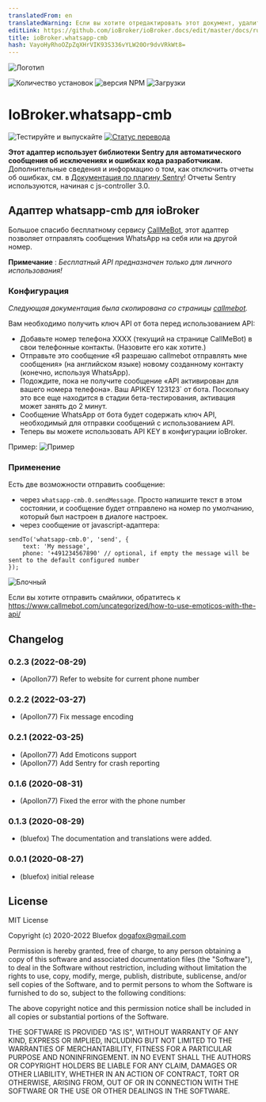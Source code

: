 ```yaml
---
translatedFrom: en
translatedWarning: Если вы хотите отредактировать этот документ, удалите поле «translationFrom», в противном случае этот документ будет снова автоматически переведен
editLink: https://github.com/ioBroker/ioBroker.docs/edit/master/docs/ru/adapterref/iobroker.whatsapp-cmb/README.md
title: ioBroker.whatsapp-cmb
hash: VayoHyRhoOZpZqXHrVIK93S336vYLW20Or9dvVRkWt8=
---
```

![Логотип](../../../en/adapterref/iobroker.whatsapp-cmb/admin/whatsapp-cmb.png)

![Количество установок](http://iobroker.live/badges/whatsapp-cmb-stable.svg)
![версия NPM](http://img.shields.io/npm/v/iobroker.whatsapp-cmb.svg)
![Загрузки](https://img.shields.io/npm/dm/iobroker.whatsapp-cmb.svg)

# IoBroker.whatsapp-cmb
![Тестируйте и выпускайте](https://github.com/ioBroker/ioBroker.whatsapp-cmb/workflows/Test%20and%20Release/badge.svg) [![Статус перевода](https://weblate.iobroker.net/widgets/adapters/-/whatsapp-cmb/svg-badge.svg)](https://weblate.iobroker.net/engage/adapters/?utm_source=widget)

**Этот адаптер использует библиотеки Sentry для автоматического сообщения об исключениях и ошибках кода разработчикам.** Дополнительные сведения и информацию о том, как отключить отчеты об ошибках, см. в [Документация по плагину Sentry](https://github.com/ioBroker/plugin-sentry#plugin-sentry)! Отчеты Sentry используются, начиная с js-controller 3.0.

## Адаптер whatsapp-cmb для ioBroker
Большое спасибо бесплатному сервису [CallMeBot](https://www.callmebot.com/blog/free-api-whatsapp-messages/), этот адаптер позволяет отправлять сообщения WhatsApp на себя или на другой номер.

**Примечание** : *Бесплатный API предназначен только для личного использования!*

### Конфигурация
*Следующая документация была скопирована со страницы [callmebot](https://www.callmebot.com/blog/free-api-whatsapp-messages/).*

Вам необходимо получить ключ API от бота перед использованием API:

- Добавьте номер телефона XXXX (текущий на странице CallMeBot) в свои телефонные контакты. (Назовите его как хотите.)
- Отправьте это сообщение «Я разрешаю callmebot отправлять мне сообщения» (на английском языке) новому созданному контакту (конечно, используя WhatsApp).
- Подождите, пока не получите сообщение «API активирован для вашего номера телефона». Ваш APIKEY 123123` от бота. Поскольку это все еще находится в стадии бета-тестирования, активация может занять до 2 минут.
- Сообщение WhatsApp от бота будет содержать ключ API, необходимый для отправки сообщений с использованием API.
- Теперь вы можете использовать API KEY в конфигурации ioBroker.

Пример: ![Пример](../../../en/adapterref/iobroker.whatsapp-cmb/img/whatsapp.jpg)

### Применение
Есть две возможности отправить сообщение:

- через `whatsapp-cmb.0.sendMessage`. Просто напишите текст в этом состоянии, и сообщение будет отправлено на номер по умолчанию, который был настроен в диалоге настроек.
- через сообщение от javascript-адаптера:

```
sendTo('whatsapp-cmb.0', 'send', {
    text: 'My message',
    phone: '+491234567890' // optional, if empty the message will be sent to the default configured number
});
```

![Блочный](../../../en/adapterref/iobroker.whatsapp-cmb/img/blockly.png)

Если вы хотите отправить смайлики, обратитесь к https://www.callmebot.com/uncategorized/how-to-use-emoticos-with-the-api/

<!-- Заполнитель для следующей версии (в начале строки):

### __РАБОТА ВЫПОЛНЯЕТСЯ__ -->

## Changelog
### 0.2.3 (2022-08-29)
* (Apollon77) Refer to website for current phone number

### 0.2.2 (2022-03-27)
* (Apollon77) Fix message encoding

### 0.2.1 (2022-03-25)
* (Apollon77) Add Emoticons support
* (Apollon77) Add Sentry for crash reporting

### 0.1.6 (2020-08-31)
* (Apollon77) Fixed the error with the phone number

### 0.1.3 (2020-08-29)
* (bluefox) The documentation and translations were added.

### 0.0.1 (2020-08-27)
* (bluefox) initial release

## License
MIT License

Copyright (c) 2020-2022 Bluefox <dogafox@gmail.com>

Permission is hereby granted, free of charge, to any person obtaining a copy
of this software and associated documentation files (the "Software"), to deal
in the Software without restriction, including without limitation the rights
to use, copy, modify, merge, publish, distribute, sublicense, and/or sell
copies of the Software, and to permit persons to whom the Software is
furnished to do so, subject to the following conditions:

The above copyright notice and this permission notice shall be included in all
copies or substantial portions of the Software.

THE SOFTWARE IS PROVIDED "AS IS", WITHOUT WARRANTY OF ANY KIND, EXPRESS OR
IMPLIED, INCLUDING BUT NOT LIMITED TO THE WARRANTIES OF MERCHANTABILITY,
FITNESS FOR A PARTICULAR PURPOSE AND NONINFRINGEMENT. IN NO EVENT SHALL THE
AUTHORS OR COPYRIGHT HOLDERS BE LIABLE FOR ANY CLAIM, DAMAGES OR OTHER
LIABILITY, WHETHER IN AN ACTION OF CONTRACT, TORT OR OTHERWISE, ARISING FROM,
OUT OF OR IN CONNECTION WITH THE SOFTWARE OR THE USE OR OTHER DEALINGS IN THE
SOFTWARE.
